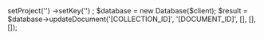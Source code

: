 <?php

use Appwrite\Client;
use Appwrite\Services\Database;

$client = new Client();

$client
    ->setProject('')
    ->setKey('')
;

$database = new Database($client);

$result = $database->updateDocument('[COLLECTION_ID]', '[DOCUMENT_ID]', [], [], []);